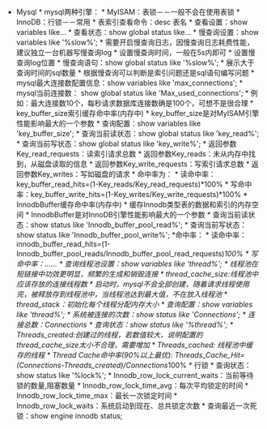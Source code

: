 * Mysql
      * mysql两种引擎：
        * MyISAM：表锁－－一般不会在使用表锁
        * InnoDB：行锁－－常用
      * 表索引查看命令：desc 表名
      * 查看设置：show variables like...
      * 查看状态：show global status like...
      * 慢查询设置：show variables like '%slow%';
        * 需要开启慢查询日志，因慢查询日志耗费性能，建议独立一台机器写慢查询log
        * 设置慢查询时间，一般在5s内即可
        * 设置慢查询log位置
      * 慢查询语句：show global status like '%slow%';
        * 展示大于查询时间的sql数量
        * 根据慢查询可以判断是索引问题还是sql语句编写问题
      * mysql最大连接数配置信息：show variables like 'max_connections';
      * mysql当前连接数： show global status like 'Max_used_connections';
        * 例如：最大连接数10个，每秒请求数据库连接数确是100个，可想不是很合理
      * key_buffer_size索引缓存命中率(内存中)
        * key_buffer_size是对MyISAM引擎性能影响最大的一个参数
          * 查询配置：show variables like 'key_buffer_size';
          * 查询当前读状态：show global status like 'key_read%';
          * 查询当前写状态：show global status like 'key_write%';
            * 返回参数Key_read_requests：读索引请求总数
            * 返回参数Key_reads：未从内存中找到，从磁盘读取的信息
            * 返回参数Key_write_requests：写索引请求总数
            * 返回参数Key_writes：写如磁盘的请求
            * 命中率为：
              * 读命中率：key_buffer_read_hits=(1-Key_reads/Key_read_requests)*100%
              * 写命中率：key_buffer_write_hits=(1-Key_writes/Key_write_requests)*100%
      * InnodbBuffer缓存命中率(内存中)
        * 缓存Innodb类型表的数据和索引的内存空间
        * InnodbBuffer是对InnoDB引擎性能影响最大的一个参数
        * 查询当前读状态：show status like 'Innodb_buffer_pool_read%';
        * 查询当前写状态：show status like 'Innodb_buffer_pool_write%';
          *命中率：
            * 读命中率：innodb_buffer_read_hits=(1-Innodb_buffer_pool_reads/Innodb_buffer_pool_read_requests)*100%
            * 写命中率：......
      * 查询线程池设置：show variables like 'thread%';
        * 线程池在短链接中功效更明显，频繁的生成和销毁连接
        * thread_cache_size:线程池中应该存放的连接线程数
          * 启动时，mysql不会全部创建，随着请求线程使用完，被释放存到线程池中，当线程池达到最大值，不在放入线程池
        * thread_stack：初始化每个线程分配内存大小
        * 查询配置：show variables like 'thread%';
        * 系统被连接的次数：show status like 'Connections';
          * 连接总数：Connections
        * 查询状态：show status like '%thread%';
          * Threads_created:创建过的线程，若数值较大，说明配置的thread_cache_size太小不合理，需要增加
          * Threads_cached: 线程池中缓存的线程
          * Thread Cache命中率(90%以上最优): Threads_Cache_Hit=(Connections-Threads_created)/Connections*100%
      * 行锁
        * 查询状态：show status like '%lock%';
          * Innodb_row_lock_current_waits：当前等待锁的数量,阻塞数量
          * Innodb_row_lock_time_avg：每次平均锁定的时间
          * Innodb_row_lock_time_max：最长一次锁定时间
          * Innodb_row_lock_waits：系统启动到现在、总共锁定次数
        * 查询最近一次死锁：show engine innodb status;
